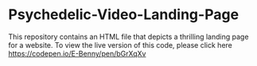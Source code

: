 # Psychedelic-Video-Landing-Page
This repository contains an HTML file that depicts a thrilling landing page for a website. 
To view the live version of this code, please click here https://codepen.io/E-Benny/pen/bGrXqXv
